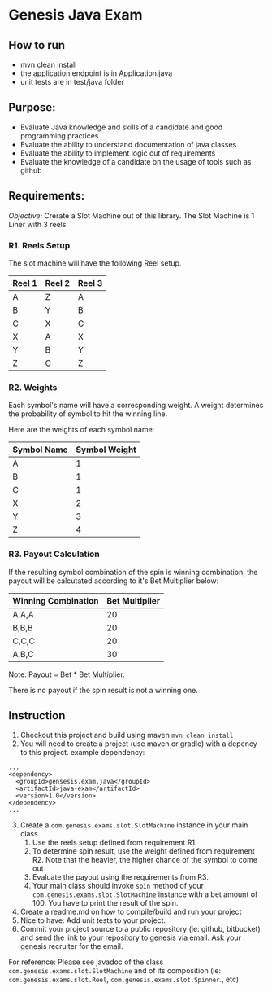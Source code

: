 # Genesis Java Exam


## How to run 

* mvn clean install 
* the application endpoint is in Application.java
* unit tests are in test/java folder


## Purpose:

* Evaluate Java knowledge and skills of a candidate and good programming practices
* Evaluate the ability to understand documentation of java classes
* Evaluate the ability to implement logic out of requirements
* Evaluate the knowledge of a candidate on the usage of tools such as github

## Requirements:

*Objective:* Crerate a Slot Machine out of this library. The Slot Machine is 1 Liner with 3 reels. 

### R1. Reels Setup
The slot machine will have the following Reel setup.

| Reel 1 | Reel 2 | Reel 3 |
|--------|--------|--------|
|A | Z | A |
|B | Y | B |
|C | X | C |
|X | A | X |
|Y | B | Y |
|Z | C | Z |

### R2. Weights

Each symbol's name will have a corresponding weight. A weight determines the probability of symbol to hit the winning line. 


Here are the weights of each symbol name:

| Symbol Name | Symbol Weight |
|-------------|--------------|
| A | 1 |
| B | 1 |
| C | 1 |
| X | 2 |
| Y | 3 |
| Z | 4 |


### R3. Payout Calculation

If the resulting symbol combination of the spin is winning combination, the payout will be calcutated according to it's Bet Multiplier below:

| Winning Combination | Bet Multiplier |
|-------------|----------------|
| A,A,A | 20  |
| B,B,B | 20  |
| C,C,C | 20  |
| A,B,C | 30  |

Note:
Payout = Bet * Bet Multiplier.

There is no payout if the spin result is not a winning one.

## Instruction
1. Checkout this project and build using maven `mvn clean install`
2. You will need to create a project (use maven or gradle) with a depency to this project. example dependency: 
```
...
<dependency>  
  <groupId>gensesis.exam.java</groupId>  
  <artifactId>java-exam</artifactId>  
  <version>1.0</version>  
</dependency> 
...
```
3. Create a `com.genesis.exams.slot.SlotMachine` instance in your main class. 
	1. Use the reels setup defined from requirement R1. 
	2. To determine spin result, use the weight defined from requirement R2. Note that the heavier, the higher chance of the symbol to come out
	3. Evaluate the payout using the requirements from R3. 
	4. Your main class should invoke `spin` method of your `com.genesis.exams.slot.SlotMachine` instance with a bet amount of 100. You have to print the result of the spin.
4. Create a readme.md on how to compile/build and run your project
4. Nice to have: Add unit tests to your project.
5. Commit your project source to a public repository (ie: github, bitbucket) and send the link to your repository to genesis via email. Ask your genesis recruiter for the email.


For reference: Please see javadoc of the class `com.genesis.exams.slot.SlotMachine` and of its composition (ie: `com.genesis.exams.slot.Reel`, `com.genesis.exams.slot.Spinner`., etc)
